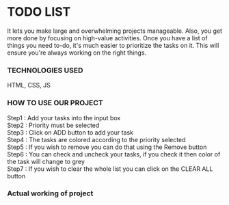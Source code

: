 <h1>TODO LIST</h1>	
					It lets you make large and overwhelming projects manageable. Also, you get more done by focusing on high-value activities. Once you have a list of things you need to-do, it's much easier to prioritize the tasks on it. This will ensure you're always working on the right things.

<h3>TECHNOLOGIES USED</h3>
HTML, CSS, JS

<h3>HOW TO USE OUR PROJECT</h3>
Step1 : Add your tasks into the input box 
<br>
Step2 : Priority must be selected
<br>
Step3 : Click on ADD button to add your task
<br>
Step4 : The tasks are colored according to the priority selected
<br>
Step5 : If you wish to remove you can do that using the Remove button
<br>
Step6 : You can check and uncheck your tasks, if you check it then color of the task will change to grey
<br>
Step7 : If you wish to clear the whole list you can click on the CLEAR ALL button
<br>

<h3>Actual working of project</h3>

